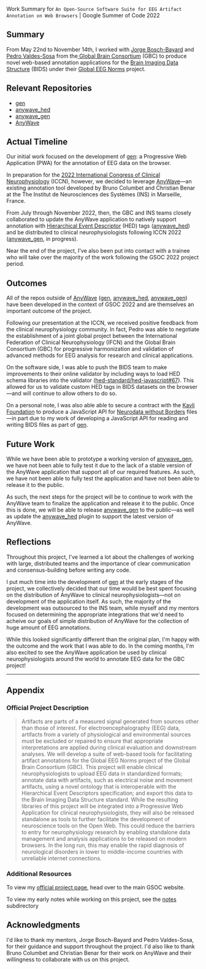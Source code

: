 Work Summary for `An Open-Source Software Suite for EEG Artifact Annotation on Web Browsers` | Google Summer of Code 2022

## Summary
From May 22nd to November 14th, I worked with [Jorge Bosch-Bayard](https://scholar.google.com/citations?user=-wVncXgAAAAJ&hl=en) and [Pedro Valdes-Sosa](https://scholar.google.com/citations?user=0M2PVJIAAAAJ&hl=en) from the[ Global Brain Consortium](https://globalbrainconsortium.org/) (GBC) to produce novel web-based annotation applications for the [Brain Imaging Data Structure](https://bids.neuroimaging.io/) (BIDS) under their [Global EEG Norms](https://globalbrainconsortium.org/project-norms.html) project.

## Relevant Repositories
- [gen]
- [anywave_hed]
- [anywave_gen]
- [AnyWave]

## Actual Timeline
Our initial work focused on the development of [gen]: a Progressive Web Application (PWA) for the annotation of EEG data on the browser. 

In preparation for the [2022 International Congress of Clinical Neurophysiology](https://ifcn.site-ym.com/mpage/ICCN2022) (ICCN), however, we decided to leverage [AnyWave]—an existing annotation tool developed by Bruno Columbet and Christian Benar at the The Institut de Neurosciences des Systèmes (INS) in Marseille, France.

From July through November 2022, then, the GBC and INS teams closely collaborated to update the AnyWave application to natively support annotation with [Hierarchical Event Descriptor](https://bids-specification.readthedocs.io/en/stable/99-appendices/03-hed.html) (HED) tags ([anywave_hed]) and be distributed to clinical neurophysiologists following ICCN 2022 ([anywave_gen], in progress).

Near the end of the project, I've also been put into contact with a trainee who will take over the majority of the work following the GSOC 2022 project period.

## Outcomes
All of the repos outside of [AnyWave] ([gen], [anywave_hed], [anywave_gen]) have been developed in the context of GSOC 2022 and are themselves an important outcome of the project.

Following our presentation at the ICCN, we received positive feedback from the clinical neurophysiology community. In fact, Pedro was able to negotiate the establishment of a joint global project
between the International Federation of Clinical
Neurophysiology (IFCN) and the Global Brain Consortium
(GBC) for progressive harmonization and validation of
advanced methods for EEG analysis for research and clinical
applications.

On the software side, I was able to push the BIDS team to make improvements to their online validator by including ways to load HED schema libraries into the validator ([hed-standard/hed-javascript#67](https://github.com/hed-standard/hed-javascript/issues/67)). This allowed for us to validate custom HED tags in BIDS datasets on the browser—and will continue to allow others to do so.

On a personal note, I was also able able to secure a contract with the [Kavli Foundation](https://kavlifoundation.org/) to produce a JavaScript API for [Neurodata without Borders](https://www.nwb.org/) files—in part due to my work of developing a JavaScript API for reading and writing BIDS files as part of [gen].

## Future Work
While we have been able to prototype a working version of [anywave_gen], we have not been able to fully test it due to the lack of a stable version of the AnyWave application that support all of our required features. As such, we have not been able to fully test the application and have not been able to release it to the public.

As such, the next steps for the project will be to continue to work with the AnyWave team to finalize the application and release it to the public. Once this is done, we will be able to release [anywave_gen] to the public—as well as update the [anywave_hed] plugin to support the latest version of AnyWave.

## Reflections
Throughout this project, I've learned a lot about the challenges of working with large, distributed teams and the importance of clear communication and consensus-building before writing any code.

I put much time into the development of [gen] at the early stages of the project, we collectively decided that our time would be best spent focusing on the distribution of AnyWave to clinical neurophysiologists—not on development of the application itself. As such, the majority of the development was outsourced to the INS team, while myself and my mentors focused on determining the appropriate integrations that we'd need to acheive our goals of simple distribution of AnyWave for the collection of huge amount of EEG annotations.

While this looked significantly different than the original plan, I'm happy with the outcome and the work that I was able to do. In the coming months, I'm also excited to see the AnyWave application be used by clinical neurophysiologists around the world to annotate EEG data for the GBC project!

----

## Appendix
### Official Project Description
> Artifacts are parts of a measured signal generated from sources other than those of interest. For electroencephalography (EEG) data, artifacts from a variety of physiological and environmental sources must be excluded or repaired to ensure that appropriate interpretations are applied during clinical evaluation and downstream analyses. We will develop a suite of web-based tools for facilitating artifact annotations for the Global EEG Norms project of the Global Brain Consortium (GBC). This project will enable clinical neurophysiologists to upload EEG data in standardized formats; annotate data with artifacts, such as electrical noise and movement artifacts, using a novel ontology that is interoperable with the Hierarchical Event Descriptors specification; and export this data to the Brain Imaging Data Structure standard. While the resulting libraries of this project will be integrated into a Progressive Web Application for clinical neurophysiologists, they will also be released standalone as tools to further facilitate the development of neuroscience tools on the Open Web. This could reduce the barriers to entry for neurophysiology research by enabling standalone data management and analysis applications to be released on modern browsers. In the long run, this may enable the rapid diagnosis of neurological disorders in lower to middle-income countries with unreliable internet connections.

### Additional Resources
To view my [official project page](https://summerofcode.withgoogle.com/programs/2022/projects/WOkMdu9V), head over to the main GSOC website.

To view my early notes while working on this project, see the [notes](./notes/README.md) subdirectory


[gen]: https://github.com/garrettmflynn/gen
[anywave_hed]: https://github.com/garrettmflynn/anywave_hed
[anywave_gen]: https://github.com/garrettmflynn/anywave_gen
[AnyWave]: https://gitlab-dynamap.timone.univ-amu.fr/anywave/anywave

## Acknowledgments
I'd like to thank my mentors, Jorge Bosch-Bayard and Pedro Valdes-Sosa, for their guidance and support throughout the project. I'd also like to thank Bruno Columbet and Christian Benar for their work on AnyWave and their willingness to collaborate with us on this project.
